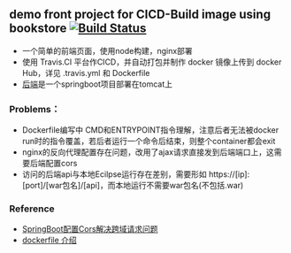 ## demo front project for CICD-Build image using bookstore [![Build Status](https://www.travis-ci.org/FJJLeon/k8s-bookstore-front.svg?branch=master)](https://www.travis-ci.org/FJJLeon/k8s-bookstore-front)

* 一个简单的前端页面，使用node构建，nginx部署
* 使用 Travis.CI 平台作CICD，并自动打包并制作 docker 镜像上传到 docker Hub，详见 .travis.yml 和 Dockerfile
* [后端](https://github.com/FJJLeon/k8s-bookstore)是一个springboot项目部署在tomcat上

### Problems：
* Dockerfile编写中 CMD和ENTRYPOINT指令理解，注意后者无法被docker run时的指令覆盖，若后者运行一个命令后结束，则整个container都会exit
* nginx的反向代理配置存在问题，改用了ajax请求直接发到后端端口上，这需要后端配置cors
* 访问的后端api与本地Ecilpse运行存在差别，需要形如 https://[ip]:[port]/[war包名]/[api]，而本地运行不需要war包名(不包括.war)

### Reference
* [SpringBoot配置Cors解决跨域请求问题](https://www.cnblogs.com/yuansc/p/9076604.html)
* [dockerfile 介绍](https://www.cnblogs.com/boshen-hzb/p/6400272.html)
